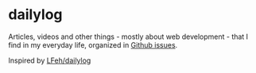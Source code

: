 # dailylog

Articles, videos and other things - mostly about web development - that I find in my everyday life, organized in [Github issues](https://github.com/mvtenorio/dailylog/issues).

Inspired by [LFeh/dailylog](https://github.com/LFeh/dailylog)
